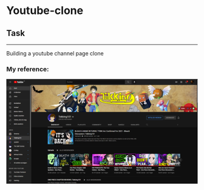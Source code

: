 # Youtube-clone

## Task
---
Building a youtube channel page clone
### My reference: 
![youtube channel Tekking101](./images/reference.PNG)